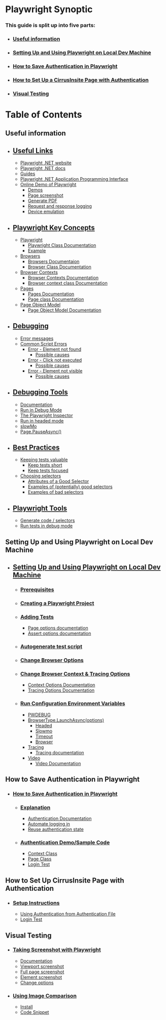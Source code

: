 # **Playwright Synoptic**
### **This guide is split up into five parts:**
- ### [**Useful information**]()
- ### [**Setting Up and Using Playwright on Local Dev Machine**]()
- ### [**How to Save Authentication in Playwright**]()
- ### [**How to Set Up a CirrusInsite Page with Authentication**]()
- ### [**Visual Testing**]()

# **Table of Contents**
## **Useful information**
  - ## [Useful Links](https://github.com/ASA-P/PlaywrightSynoptic/blob/main/README/Useful%20Information.md#useful-links)
    - [Playwright .NET website](https://github.com/ASA-P/PlaywrightSynoptic/blob/main/README/Useful%20Information.md#playwright-net-website-httpsplaywrightdevdotnet-)
    - [Playwright .NET docs](https://github.com/ASA-P/PlaywrightSynoptic/blob/main/README/Useful%20Information.md#playwright-net-docs-httpsplaywrightdevdotnetdocsintro-)
    - [Guides](https://github.com/ASA-P/PlaywrightSynoptic/blob/main/README/Useful%20Information.md#guides-click-the-top-left-button-to-view-guides-on-httpsplaywrightdevdotnetdocsintro-)
    - [Playwright .NET Application Programming Interface](https://github.com/ASA-P/PlaywrightSynoptic/blob/main/README/Useful%20Information.md#playwright-net-application-programming-interface-httpsplaywrightdevdotnetdocsapiclass-playwright-)
    - [Online Demo of Playwright](https://github.com/ASA-P/PlaywrightSynoptic/blob/main/README/Useful%20Information.md#online-demo-of-playwright)
      - [Demos](https://github.com/ASA-P/PlaywrightSynoptic/blob/main/README/Useful%20Information.md#demos)
      - [Page screenshot](https://github.com/ASA-P/PlaywrightSynoptic/blob/main/README/Useful%20Information.md#page-screenshot-this-code-snippet-navigates-to-the-playwright-github-repository-in-webkit-and-saves-a-screenshot)
      - [Generate PDF](https://github.com/ASA-P/PlaywrightSynoptic/blob/main/README/Useful%20Information.md#generate-pdf-this-code-snippet-navigates-to-the-playwright-github-repository-and-generates-a-pdf-file-and-saves-it-to-disk)
      - [Request and response logging](https://github.com/ASA-P/PlaywrightSynoptic/blob/main/README/Useful%20Information.md#request-and-response-logging-this-example-will-navigate-to-examplecom-and-log-all-its-request-methods-and-urls-and-for-the-response-the-status)
      - [Device emulation](https://github.com/ASA-P/PlaywrightSynoptic/blob/main/README/Useful%20Information.md#device-emulation-this-example-emulates-a-pixel-2-and-creates-a-screenshot-with-its-screen-size)
  - ## [Playwright Key Concepts](https://github.com/ASA-P/PlaywrightSynoptic/blob/main/README/Useful%20Information.md#playwright-key-concepts)
      - [Playwright](https://github.com/ASA-P/PlaywrightSynoptic/blob/main/README/Useful%20Information.md#playwright)
        - [Playwright Class Documentation](https://github.com/ASA-P/PlaywrightSynoptic/blob/main/README/Useful%20Information.md#playwright-class-documentation)
        - [Example](https://github.com/ASA-P/PlaywrightSynoptic/blob/main/README/Useful%20Information.md#playwright-module-provides-a-method-to-launch-a-browser-instance-the-following-is-a-typical-example-of-using-playwright-to-drive-automation)
      - [Browsers](https://github.com/ASA-P/PlaywrightSynoptic/blob/main/README/Useful%20Information.md#browsers)
        - [Browsers Documentaion](https://github.com/ASA-P/PlaywrightSynoptic/blob/main/README/Useful%20Information.md#browsers-documentaion)
        - [Browser Class Documentation](https://github.com/ASA-P/PlaywrightSynoptic/blob/main/README/Useful%20Information.md#browser-class-documentation)
      - [Browser Contexts](https://github.com/ASA-P/PlaywrightSynoptic/blob/main/README/Useful%20Information.md#browser-contexts)
        - [Browser Contexts Documentation](https://github.com/ASA-P/PlaywrightSynoptic/blob/main/README/Useful%20Information.md#browser-contexts-documentation)
        - [Browser context class Documentation](https://github.com/ASA-P/PlaywrightSynoptic/blob/main/README/Useful%20Information.md#browser-context-class-documentation)
      - [Pages](https://github.com/ASA-P/PlaywrightSynoptic/blob/main/README/Useful%20Information.md#pages)
        - [Pages Documentation](https://github.com/ASA-P/PlaywrightSynoptic/blob/main/README/Useful%20Information.md#pages-documentation)
        - [Page class Documentation](https://github.com/ASA-P/PlaywrightSynoptic/blob/main/README/Useful%20Information.md#page-class-documentation)
      - [Page Object Model](https://github.com/ASA-P/PlaywrightSynoptic/blob/main/README/Useful%20Information.md#page-object-model)
        - [Page Object Model Documentation](https://github.com/ASA-P/PlaywrightSynoptic/blob/main/README/Useful%20Information.md#page-object-model-documentation)
  - ## [Debugging](https://github.com/ASA-P/PlaywrightSynoptic/blob/main/README/Useful%20Information.md#debugging-1)
    - [Error messages](https://github.com/ASA-P/PlaywrightSynoptic/blob/main/README/Useful%20Information.md#error-messages)
    - [Common Script Errors](https://github.com/ASA-P/PlaywrightSynoptic/blob/main/README/Useful%20Information.md#common-script-errors)
      - [Error - Element not found](https://github.com/ASA-P/PlaywrightSynoptic/blob/main/README/Useful%20Information.md#error---element-not-found)
        - [Possible causes](https://github.com/ASA-P/PlaywrightSynoptic/blob/main/README/Useful%20Information.md#possible-causes)
      - [Error - Click not executed](https://github.com/ASA-P/PlaywrightSynoptic/blob/main/README/Useful%20Information.md#error---click-not-executed)
        - [Possible causes](https://github.com/ASA-P/PlaywrightSynoptic/blob/main/README/Useful%20Information.md#possible-causes-1)
      - [Error - Element not visible](https://github.com/ASA-P/PlaywrightSynoptic/blob/main/README/Useful%20Information.md#error---element-not-visible)
        - [Possible causes](https://github.com/ASA-P/PlaywrightSynoptic/blob/main/README/Useful%20Information.md#possible-causes-2)
  - ## [Debugging Tools](https://github.com/ASA-P/PlaywrightSynoptic/blob/main/README/Useful%20Information.md#debugging-tools-1)
    - [Documentation](https://github.com/ASA-P/PlaywrightSynoptic/blob/main/README/Useful%20Information.md#debugging-tools-playwright-documentation-httpsplaywrightdevdocsdebug)
    - [Run in Debug Mode](https://github.com/ASA-P/PlaywrightSynoptic/blob/main/README/Useful%20Information.md#run-in-debug-mode)
    - [The Playwright Inspector](https://github.com/ASA-P/PlaywrightSynoptic/blob/main/README/Useful%20Information.md#the-playwright-inspector)
    - [Run in headed mode](https://github.com/ASA-P/PlaywrightSynoptic/blob/main/README/Useful%20Information.md#run-in-headed-mode)
    - [slowMo](https://github.com/ASA-P/PlaywrightSynoptic/blob/main/README/Useful%20Information.md#slowmo)
    - [Page.PauseAsync()](https://github.com/ASA-P/PlaywrightSynoptic/blob/main/README/Useful%20Information.md#pagepauseasync)
  - ## [Best Practices](https://github.com/ASA-P/PlaywrightSynoptic/blob/main/README/Useful%20Information.md#best-practices-1)
    - [Keeping tests valuable](https://github.com/ASA-P/PlaywrightSynoptic/blob/main/README/Useful%20Information.md#keeping-tests-valuable)
      - [Keep tests short](https://github.com/ASA-P/PlaywrightSynoptic/blob/main/README/Useful%20Information.md#keep-tests-short)
      - [Keep tests focused](https://github.com/ASA-P/PlaywrightSynoptic/blob/main/README/Useful%20Information.md#keep-tests-focused)
    - [Choosing selectors](https://github.com/ASA-P/PlaywrightSynoptic/blob/main/README/Useful%20Information.md#choosing-selectors)
      - [Attributes of a Good Selector](https://github.com/ASA-P/PlaywrightSynoptic/blob/main/README/Useful%20Information.md#the-attributes-of-a-good-selector-are)
      - [Examples of (potentially) good selectors](https://github.com/ASA-P/PlaywrightSynoptic/blob/main/README/Useful%20Information.md#examples-of-potentially-good-selectors)
      - [Examples of bad selectors](https://github.com/ASA-P/PlaywrightSynoptic/blob/main/README/Useful%20Information.md#examples-of-bad-selectors)
  - ## [Playwright Tools](https://github.com/ASA-P/PlaywrightSynoptic/blob/main/README/Useful%20Information.md#playwright-tools-1)
    - [Generate code / selectors](https://github.com/ASA-P/PlaywrightSynoptic/blob/main/README/Useful%20Information.md#generate-code--selectors)
    - [Run tests in debug mode](https://github.com/ASA-P/PlaywrightSynoptic/blob/main/README/Useful%20Information.md#run-tests-in-debug-mode)
## **Setting Up and Using Playwright on Local Dev Machine**
  - ## [Setting Up and Using Playwright on Local Dev Machine](https://github.com/ASA-P/PlaywrightSynoptic/blob/main/README/Setup%20Local%20Development%20Environment.md#setting-up-and-using-playwright-on-local-dev-machine-1)
      - ### [Prerequisites](https://github.com/ASA-P/PlaywrightSynoptic/blob/main/README/Setup%20Local%20Development%20Environment.md#prerequisites-1)
      - ### [Creating a Playwright Project](https://github.com/ASA-P/PlaywrightSynoptic/blob/main/README/Setup%20Local%20Development%20Environment.md#creating-playwright-project)
      -   ### [Adding Tests](https://github.com/ASA-P/PlaywrightSynoptic/blob/main/README/Setup%20Local%20Development%20Environment.md#adding-tests-1)
          -  [Page options documentation](https://github.com/ASA-P/PlaywrightSynoptic/blob/main/README/Setup%20Local%20Development%20Environment.md#page-options-documentation)
          -  [Assert options documentation](https://github.com/ASA-P/PlaywrightSynoptic/blob/main/README/Setup%20Local%20Development%20Environment.md#assert-options-documentation)
      -  ### [Autogenerate test script](https://github.com/ASA-P/PlaywrightSynoptic/blob/main/README/Setup%20Local%20Development%20Environment.md#autogenerate-test-script-1)
      -  ### [Change Browser Options](https://github.com/ASA-P/PlaywrightSynoptic/blob/main/README/Setup%20Local%20Development%20Environment.md#change-browser-options-1)
      - ### [Change Browser Context & Tracing Options](https://github.com/ASA-P/PlaywrightSynoptic/blob/main/README/Setup%20Local%20Development%20Environment.md#change-browser-context--tracing-options-1)
          - [Context Options Documentation](https://github.com/ASA-P/PlaywrightSynoptic/blob/main/README/Setup%20Local%20Development%20Environment.md#context-options-documentation)
          - [Tracing Options Documentation](https://github.com/ASA-P/PlaywrightSynoptic/blob/main/README/Setup%20Local%20Development%20Environment.md#tracing-options-documentation)
      -  ### [Run Configuration Environment Variables](https://github.com/ASA-P/PlaywrightSynoptic/blob/main/README/Setup%20Local%20Development%20Environment.md#run-configuration-environment-variables-in-devrunsettings)
          -  [PWDEBUG](https://github.com/ASA-P/PlaywrightSynoptic/blob/main/README/Setup%20Local%20Development%20Environment.md#pwdebug)
          -  [BrowserType.LaunchAsync(options)](https://github.com/ASA-P/PlaywrightSynoptic/blob/main/README/Setup%20Local%20Development%20Environment.md#browsertypelaunchasyncoptions)
              -  [Headed](https://github.com/ASA-P/PlaywrightSynoptic/blob/main/README/Setup%20Local%20Development%20Environment.md#headed)
              -  [Slowmo](https://github.com/ASA-P/PlaywrightSynoptic/blob/main/README/Setup%20Local%20Development%20Environment.md#slowmo)
              -  [Timeout](https://github.com/ASA-P/PlaywrightSynoptic/blob/main/README/Setup%20Local%20Development%20Environment.md#timeout)
              -  [Browser](https://github.com/ASA-P/PlaywrightSynoptic/blob/main/README/Setup%20Local%20Development%20Environment.md#browser)
          -  [Tracing](https://github.com/ASA-P/PlaywrightSynoptic/blob/main/README/Setup%20Local%20Development%20Environment.md#tracing)
              -  [Tracing documentation](https://github.com/ASA-P/PlaywrightSynoptic/blob/main/README/Setup%20Local%20Development%20Environment.md#tracing-documentation)
          -  [Video](https://github.com/ASA-P/PlaywrightSynoptic/blob/main/README/Setup%20Local%20Development%20Environment.md#video)
              -  [Video Documentation](https://github.com/ASA-P/PlaywrightSynoptic/blob/main/README/Setup%20Local%20Development%20Environment.md#video-documentation)

## **How to Save Authentication in Playwright**
- ### [How to Save Authentication in Playwright](https://github.com/ASA-P/PlaywrightSynoptic/blob/main/README/Adding%20Authentication.md#how-to-save-authentication-in-playwright-2)
    - ### [Explanation](https://github.com/ASA-P/PlaywrightSynoptic/blob/main/README/Adding%20Authentication.md#explanation-1)
        - [Authentication Documentation](https://github.com/ASA-P/PlaywrightSynoptic/blob/main/README/Adding%20Authentication.md#authentication-documentation)
        - [Automate logging in](https://github.com/ASA-P/PlaywrightSynoptic/blob/main/README/Adding%20Authentication.md#automate-logging-in)
        - [Reuse authentication state](https://github.com/ASA-P/PlaywrightSynoptic/blob/main/README/Adding%20Authentication.md#reuse-authentication-state)
    - ### [Authentication Demo/Sample Code](https://github.com/ASA-P/PlaywrightSynoptic/blob/main/README/Adding%20Authentication.md#authentication-demosample-code-1)
        - [Context Class](https://github.com/ASA-P/PlaywrightSynoptic/blob/main/README/Adding%20Authentication.md#context-class)
        - [Page Class](https://github.com/ASA-P/PlaywrightSynoptic/blob/main/README/Adding%20Authentication.md#page-class)
        - [Login Test](https://github.com/ASA-P/PlaywrightSynoptic/blob/main/README/Adding%20Authentication.md#login-test)

## **How to Set Up CirrusInsite Page with Authentication**
- ### [Setup Instructions](https://github.com/ASA-P/PlaywrightSynoptic/blob/main/README/CirrusInsite%20Test%20Setup.md#setup-instructions-1)
    - [Using Authentication from Authentication File](https://github.com/ASA-P/PlaywrightSynoptic/blob/main/README/CirrusInsite%20Test%20Setup.md#using-authentication-from-authentication-file)
    - [Login Test](https://github.com/ASA-P/PlaywrightSynoptic/blob/main/README/CirrusInsite%20Test%20Setup.md#login-test)

## **Visual Testing**
- ### [Taking Screenshot with Playwright](https://github.com/ASA-P/PlaywrightSynoptic/blob/main/README/Visual%20Testing.md#taking-screenshot-with-playwright-1)
    -  [Documentation](https://github.com/ASA-P/PlaywrightSynoptic/blob/main/README/Visual%20Testing.md#documentation)
    - [Viewport screenshot](https://github.com/ASA-P/PlaywrightSynoptic/blob/main/README/Visual%20Testing.md#viewport-screenshot)
    -  [Full page screenshot](https://github.com/ASA-P/PlaywrightSynoptic/blob/main/README/Visual%20Testing.md#full-page-screenshot)
    - [Element screenshot](https://github.com/ASA-P/PlaywrightSynoptic/blob/main/README/Visual%20Testing.md#element-screenshot)
    -  [Change options](https://github.com/ASA-P/PlaywrightSynoptic/blob/main/README/Visual%20Testing.md#change-options-with)
-  ### [Using Image Comparison](https://github.com/ASA-P/PlaywrightSynoptic/blob/main/README/Visual%20Testing.md#using-image-comparison-1)
    -  [Install](https://github.com/ASA-P/PlaywrightSynoptic/blob/main/README/Visual%20Testing.md#install-the-codeuctivityimagesharpcompare-nuget-package-to-compare-images-for-visual-differences)
    -  [Code Snippet](https://github.com/ASA-P/PlaywrightSynoptic/blob/main/README/Visual%20Testing.md#below-code-snippet-demonstrates-how-to-use-playwright-screenshot-functionality-and-image-comparison-tools)
